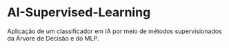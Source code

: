 # AI-Supervised-Learning
Aplicação de um classificador em IA por meio de métodos supervisionados da Árvore de Decisão e do MLP.
